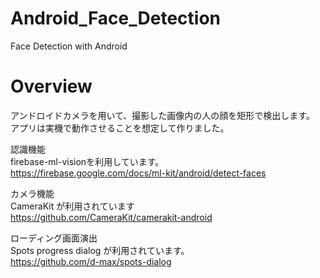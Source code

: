 # Android_Face_Detection
Face Detection with Android

# Overview
アンドロイドカメラを用いて、撮影した画像内の人の顔を矩形で検出します。  
アプリは実機で動作させることを想定して作りました。

認識機能  
firebase-ml-visionを利用しています。  
https://firebase.google.com/docs/ml-kit/android/detect-faces

カメラ機能  
CameraKit が利用されています  
https://github.com/CameraKit/camerakit-android

ローディング画面演出  
Spots progress dialog が利用されています。  
https://github.com/d-max/spots-dialog
